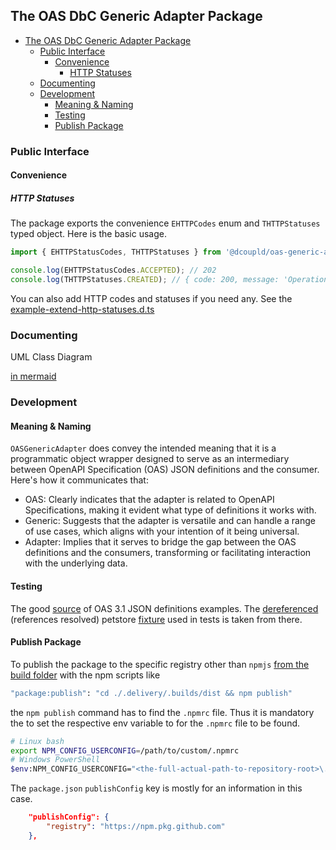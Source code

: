 ## The OAS DbC Generic Adapter Package

- [The OAS DbC Generic Adapter Package](#the-oas-dbc-generic-adapter-package)
  - [Public Interface](#public-interface)
    - [Convenience](#convenience)
      - [HTTP Statuses](#http-statuses)
  - [Documenting](#documenting)
  - [Development](#development)
    - [Meaning \& Naming](#meaning--naming)
    - [Testing](#testing)
    - [Publish Package](#publish-package)

### Public Interface

#### Convenience

##### HTTP Statuses

The package exports the convenience `EHTTPCodes` enum and `THTTPStatuses` typed object. Here is the basic usage.

```typescript
import { EHTTPStatusCodes, THTTPStatuses } from '@dcoupld/oas-generic-adapter';

console.log(EHTTPStatusCodes.ACCEPTED); // 202
console.log(THTTPStatuses.CREATED); // { code: 200, message: 'Operation successful' }

```

You can also add HTTP codes and statuses if you need any. See the [example-extend-http-statuses.d.ts](src/core/types/example-extend-http-statuses.d.ts) 

### Documenting

UML Class Diagram

[in mermaid](./.docs/class-diagram.md)

### Development

#### Meaning & Naming 

`OASGenericAdapter` does convey the intended meaning that it is a programmatic object wrapper designed to serve as an intermediary between OpenAPI Specification (OAS) JSON definitions and the consumer. Here's how it communicates that:

- OAS: Clearly indicates that the adapter is related to OpenAPI Specifications, making it evident what type of definitions it works with.
- Generic: Suggests that the adapter is versatile and can handle a range of use cases, which aligns with your intention of it being universal.
- Adapter: Implies that it serves to bridge the gap between the OAS definitions and the consumers, transforming or facilitating interaction with the underlying data.

#### Testing

The good [source](https://github.com/readmeio/oas-examples) of OAS 3.1 JSON definitions examples. The [dereferenced](https://editor-next.swagger.io/) (references resolved) petstore [fixture](./tests/foundation/.ancillary/fixtures/definitions/petstore.oas.json) used in tests is taken from there.

#### Publish Package

To publish the package to the specific registry other than `npmjs` <u>from the build folder</u> with the npm scripts like

```bash
"package:publish": "cd ./.delivery/.builds/dist && npm publish"
```

the `npm publish` command has to find the `.npmrc` file. Thus it is  mandatory the to set the respective env variable to for the `.npmrc` file to be found. 

```bash
# Linux bash
export NPM_CONFIG_USERCONFIG=/path/to/custom/.npmrc
# Windows PowerShell
$env:NPM_CONFIG_USERCONFIG="<the-full-actual-path-to-repository-root>\.npmrc"
```

The `package.json` `publishConfig` key is mostly for an information in this case.

```json
    "publishConfig": {
        "registry": "https://npm.pkg.github.com"
    },
```

